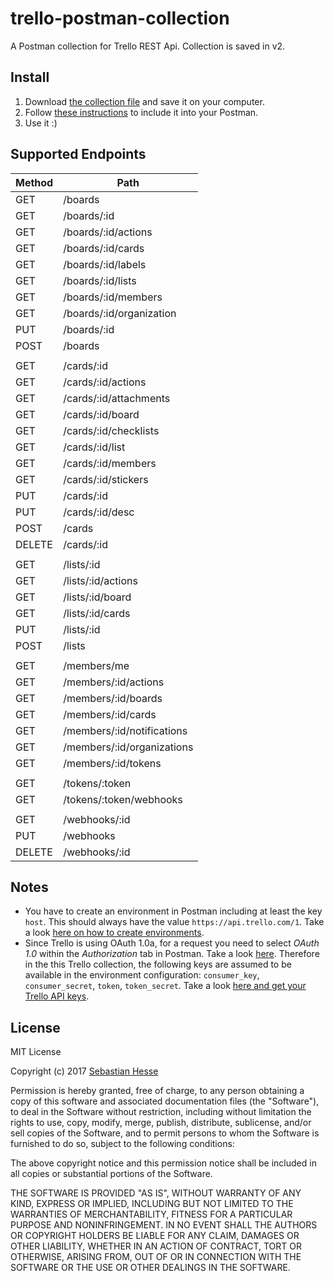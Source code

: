 # trello-postman-collection
A Postman collection for Trello REST Api. Collection is saved in v2.


## Install
1. Download [the collection file](Trello.postman_collection) and save it on your computer.
2. Follow [these instructions](https://www.getpostman.com/docs/postman/collections/data_formats) to include it into your Postman.
3. Use it :)


## Supported Endpoints

|Method|Path|
|------|-----|
|GET|/boards|
|GET|/boards/:id|
|GET|/boards/:id/actions|
|GET|/boards/:id/cards|
|GET|/boards/:id/labels|
|GET|/boards/:id/lists|
|GET|/boards/:id/members|
|GET|/boards/:id/organization|
|PUT|/boards/:id|
|POST|/boards|
| | |
|GET|/cards/:id|
|GET|/cards/:id/actions|
|GET|/cards/:id/attachments|
|GET|/cards/:id/board|
|GET|/cards/:id/checklists|
|GET|/cards/:id/list|
|GET|/cards/:id/members|
|GET|/cards/:id/stickers|
|PUT|/cards/:id|
|PUT|/cards/:id/desc|
|POST|/cards|
|DELETE|/cards/:id|
| | |
|GET|/lists/:id|
|GET|/lists/:id/actions|
|GET|/lists/:id/board|
|GET|/lists/:id/cards|
|PUT|/lists/:id|
|POST|/lists|
| | |
|GET|/members/me|
|GET|/members/:id/actions|
|GET|/members/:id/boards|
|GET|/members/:id/cards|
|GET|/members/:id/notifications|
|GET|/members/:id/organizations|
|GET|/members/:id/tokens|
| | |
|GET|/tokens/:token|
|GET|/tokens/:token/webhooks|
| | |
|GET|/webhooks/:id|
|PUT|/webhooks|
|DELETE|/webhooks/:id|



## Notes
- You have to create an environment in Postman including at least the key `host`. This should always have the value `https://api.trello.com/1`. Take a look [here on how to create environments](https://www.getpostman.com/docs/postman/environments_and_globals/manage_environments).
- Since Trello is using OAuth 1.0a, for a request you need to select *OAuth 1.0* within the *Authorization* tab in Postman. Take a look [here](https://www.getpostman.com/docs/postman/sending_api_requests/authorization). Therefore in the this Trello collection, the following keys are assumed to be available in the environment configuration: `consumer_key`, `consumer_secret`, `token`, `token_secret`. Take a look [here and get your Trello API keys](https://trello.com/app-key).


## License
MIT License

Copyright (c) 2017 [Sebastian Hesse](https://www.sebastianhesse.de)

Permission is hereby granted, free of charge, to any person obtaining a copy
of this software and associated documentation files (the "Software"), to deal
in the Software without restriction, including without limitation the rights
to use, copy, modify, merge, publish, distribute, sublicense, and/or sell
copies of the Software, and to permit persons to whom the Software is
furnished to do so, subject to the following conditions:

The above copyright notice and this permission notice shall be included in all
copies or substantial portions of the Software.

THE SOFTWARE IS PROVIDED "AS IS", WITHOUT WARRANTY OF ANY KIND, EXPRESS OR
IMPLIED, INCLUDING BUT NOT LIMITED TO THE WARRANTIES OF MERCHANTABILITY,
FITNESS FOR A PARTICULAR PURPOSE AND NONINFRINGEMENT. IN NO EVENT SHALL THE
AUTHORS OR COPYRIGHT HOLDERS BE LIABLE FOR ANY CLAIM, DAMAGES OR OTHER
LIABILITY, WHETHER IN AN ACTION OF CONTRACT, TORT OR OTHERWISE, ARISING FROM,
OUT OF OR IN CONNECTION WITH THE SOFTWARE OR THE USE OR OTHER DEALINGS IN THE
SOFTWARE.